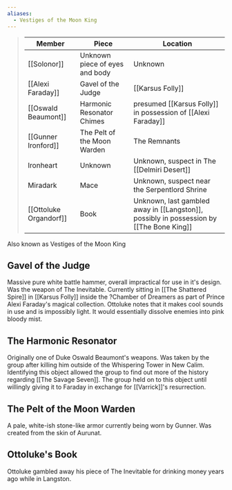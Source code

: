```yaml
---
aliases:
  - Vestiges of the Moon King
---
```


> Member |  Piece | Location|
> ---|---|---|
> [[Solonor]] | Unknown piece of eyes and body | Unknown |
> [[Alexi Faraday]]  | Gavel of the Judge | [[Karsus Folly]] 
> [[Oswald Beaumont]] | Harmonic Resonator Chimes | presumed [[Karsus Folly]] in possession of [[Alexi Faraday]] 
> [[Gunner Ironford]]  | The Pelt of the Moon Warden | The Remnants
> Ironheart | Unknown | Unknown, suspect in The [[Delmiri Desert]]
> Miradark | Mace | Unknown, suspect near the Serpentlord Shrine 
> [[Ottoluke Organdorf]]  | Book | Unknown, last gambled away in [[Langston]], possibly in possession by [[The Bone King]]  

Also known as Vestiges of the Moon King

## Gavel of the Judge 
Massive pure white battle hammer, overall impractical for use in it's design. Was the weapon of The Inevitable. Currently sitting in [[The Shattered Spire]] in [[Karsus Folly]] inside the ?Chamber of Dreamers as part of Prince Alexi Faraday's magical collection. Ottoluke notes that it makes cool sounds in use and is impossibly light. It would essentially dissolve enemies into pink bloody mist.

## The Harmonic Resonator
Originally one of Duke Oswald Beaumont's weapons. Was taken by the group after killing him outside of the Whispering Tower in New Calim. Identifying this object allowed the group to find out more of the history regarding [[The Savage Seven]]. The group held on to this object until willingly giving it to Faraday in exchange for [[Varrick]]'s resurrection. 

## The Pelt of the Moon Warden
A pale, white-ish stone-like armor currently being worn by Gunner. Was created from the skin of Aurunat. 

## Ottoluke's Book
Ottoluke gambled away his piece of The Inevitable for drinking money years ago while in Langston.